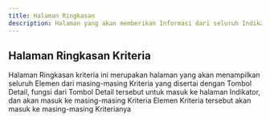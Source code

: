 ```yaml
---
title: Halaman Ringkasan
description: Halaman yang akan memberikan Informasi dari seluruh Indikator, Elemen, yang berada di dua belas (12) Kriteria
---
```


## Halaman Ringkasan Kriteria
Halaman Ringkasan kriteria ini merupakan halaman yang akan menampilkan seluruh Elemen dari masing-masing Kriteria yang disertai dengan Tombol Detail, fungsi dari Tombol Detail tersebut untuk masuk ke halaman Indikator, dan akan masuk ke masing-masing Kriteria Elemen Kriteria tersebut akan masuk ke masing-masing Kriterianya 
